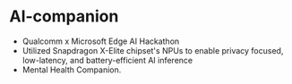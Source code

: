 # AI-companion

- Qualcomm x Microsoft Edge AI Hackathon
- Utilized Snapdragon X-Elite chipset's NPUs to enable privacy focused, low-latency, and battery-efficient AI inference
- Mental Health Companion.
